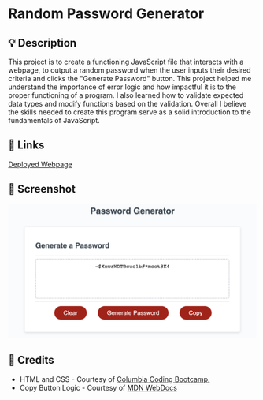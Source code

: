# Random Password Generator

## 💡 Description
This project is to create a functioning JavaScript file that interacts with a webpage, to output a random password when the user inputs their desired criteria and clicks the "Generate Password" button. This project helped me understand the importance of error logic and how impactful it is to the proper functioning of a program. I also learned how to validate expected data types and modify functions based on the validation. Overall I believe the skills needed to create this program serve as a solid introduction to the fundamentals of JavaScript. 

## 🔗 Links 

[Deployed Webpage](https://steven-mccombe.github.io/js-password-gen/)

## 📸 Screenshot 

![Deployed Webpage](./assets/images/AppScreenshot.png "Application Screenshot")

## 📝 Credits

- HTML and CSS - Courtesy of [Columbia Coding Bootcamp.](https://bootcamp.cvn.columbia.edu/)
- Copy Button Logic - Courtesy of [MDN WebDocs](https://developer.mozilla.org/en-US/docs/Web/API/Clipboard/writeText)
